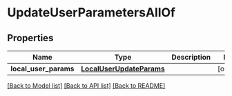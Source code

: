 # UpdateUserParametersAllOf


## Properties
Name | Type | Description | Notes
------------ | ------------- | ------------- | -------------
**local_user_params** | [**LocalUserUpdateParams**](LocalUserUpdateParams.md) |  | [optional] 

[[Back to Model list]](../README.md#documentation-for-models) [[Back to API list]](../README.md#documentation-for-api-endpoints) [[Back to README]](../README.md)


